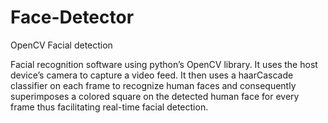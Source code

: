 # Face-Detector
OpenCV Facial detection

Facial recognition software using python’s OpenCV library. It uses the host device’s camera to capture a video feed. It then uses a haarCascade classifier on each frame to recognize human faces and consequently superimposes a colored square on the detected human face for every frame thus facilitating real-time facial detection.
